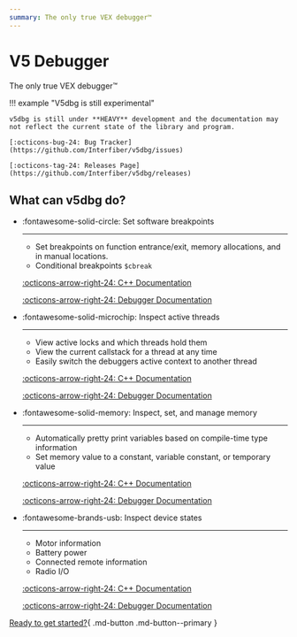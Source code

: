 ```yaml
---
summary: The only true VEX debugger™
---
```


# V5 Debugger

The only true VEX debugger™

!!! example "V5dbg is still experimental"

    v5dbg is still under **HEAVY** development and the documentation may not reflect the current state of the library and program.

    [:octicons-bug-24: Bug Tracker](https://github.com/Interfiber/v5dbg/issues)

    [:octicons-tag-24: Releases Page](https://github.com/Interfiber/v5dbg/releases)

## What can v5dbg do?

<div class="grid cards" markdown>

- :fontawesome-solid-circle: Set software breakpoints

    ---
    - Set breakpoints on function entrance/exit, memory allocations, and in manual locations.
    - Conditional breakpoints `$cbreak`

    [:octicons-arrow-right-24: C++ Documentation](cpp/macros/debug/function.md)

    [:octicons-arrow-right-24: Debugger Documentation](debugger/commands.md#Breakpoints)

- :fontawesome-solid-microchip: Inspect active threads


    ---
    - View active locks and which threads hold them
    - View the current callstack for a thread at any time
    - Easily switch the debuggers active context to another thread

    [:octicons-arrow-right-24: C++ Documentation](cpp/macros/debug/ntask.md)

    [:octicons-arrow-right-24: Debugger Documentation](debugger/commands.md#Threads)

- :fontawesome-solid-memory: Inspect, set, and manage memory

    ---
    - Automatically pretty print variables based on compile-time type information
    - Set memory value to a constant, variable constant, or temporary value

    [:octicons-arrow-right-24: C++ Documentation](cpp/macros/memory)

    [:octicons-arrow-right-24: Debugger Documentation](debugger/commands.md#Memory)

- :fontawesome-brands-usb: Inspect device states

    ---
    - Motor information
    - Battery power
    - Connected remote information
    - Radio I/O

    [:octicons-arrow-right-24: C++ Documentation](macros/device)

    [:octicons-arrow-right-24: Debugger Documentation](debugger/commands.md#Devices)

</div>

[Ready to get started?](install/server.md){ .md-button .md-button--primary }